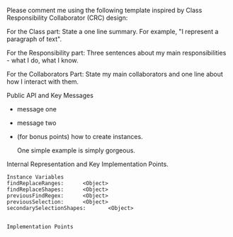 Please comment me using the following template inspired by Class Responsibility Collaborator (CRC) design:For the Class part:  State a one line summary. For example, "I represent a paragraph of text".For the Responsibility part: Three sentences about my main responsibilities - what I do, what I know.For the Collaborators Part: State my main collaborators and one line about how I interact with them. Public API and Key Messages- message one   - message two - (for bonus points) how to create instances.   One simple example is simply gorgeous. Internal Representation and Key Implementation Points.    Instance Variables	findReplaceRanges:		<Object>	findReplaceShapes:		<Object>	previousFindRegex:		<Object>	previousSelection:		<Object>	secondarySelectionShapes:		<Object>    Implementation Points